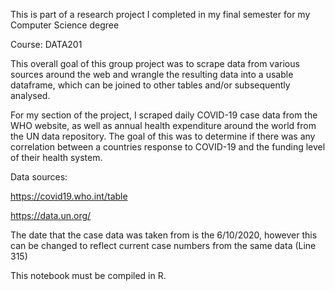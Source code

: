 This is part of a research project I completed in my final semester for my Computer Science degree

Course: DATA201

This overall goal of this group project was to scrape data from various sources around the web and wrangle the resulting data into a usable dataframe, which can be joined to other tables and/or subsequently analysed.

For my section of the project, I scraped daily COVID-19 case data from the WHO website, as well as annual health expenditure around the world from the UN data repository. The goal of this was to determine if there was any correlation between a countries response to COVID-19 and the funding level of their health system.

Data sources:

https://covid19.who.int/table

https://data.un.org/

The date that the case data was taken from is the 6/10/2020, however this can be changed to reflect current case numbers from the same data (Line 315)

This notebook must be compiled in R.
